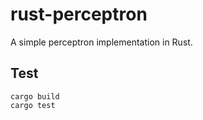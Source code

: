 # rust-perceptron
A simple perceptron implementation in Rust.

## Test
```
cargo build
cargo test
```